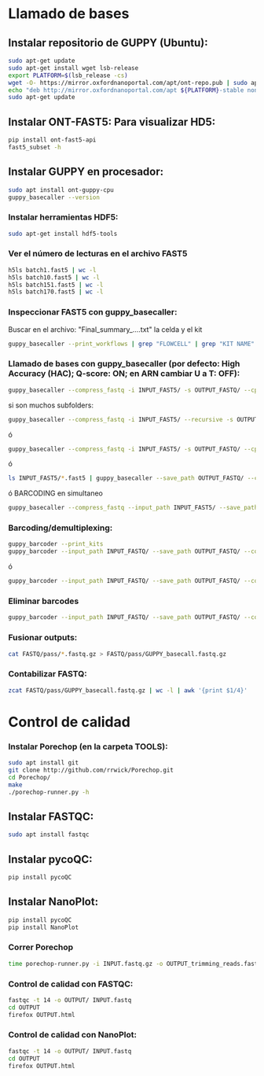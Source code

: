 # Llamado de bases

## Instalar repositorio de GUPPY (Ubuntu):
```sh
sudo apt-get update
sudo apt-get install wget lsb-release
export PLATFORM=$(lsb_release -cs)
wget -O- https://mirror.oxfordnanoportal.com/apt/ont-repo.pub | sudo apt-key add -
echo "deb http://mirror.oxfordnanoportal.com/apt ${PLATFORM}-stable non-free" | sudo tee /etc/apt/sources.list.d/nanoporetech.sources.list
sudo apt-get update
```

## Instalar ONT-FAST5: Para visualizar HD5:
```sh
pip install ont-fast5-api
fast5_subset -h
```

## Instalar GUPPY en procesador:
```sh
sudo apt install ont-guppy-cpu
guppy_basecaller --version
```

### Instalar herramientas HDF5:
```sh
sudo apt-get install hdf5-tools
```

### Ver el número de lecturas en el archivo FAST5
```sh
h5ls batch1.fast5 | wc -l
h5ls batch10.fast5 | wc -l
h5ls batch151.fast5 | wc -l
h5ls batch170.fast5 | wc -l
```

### Inspeccionar FAST5 con guppy_basecaller:
Buscar en el archivo: "Final_summary_....txt" la celda y el kit
```sh
guppy_basecaller --print_workflows | grep "FLOWCELL" | grep "KIT NAME"
```

### Llamado de bases con guppy_basecaller (por defecto: High Accuracy (HAC); Q-score: ON; en ARN cambiar U a T: OFF):
```sh
guppy_basecaller --compress_fastq -i INPUT_FAST5/ -s OUTPUT_FASTQ/ --cpu_threads_per_caller 14 --num_callers 1 -c CONFIG_NAME.cfg
```
si son muchos subfolders:
```sh
guppy_basecaller --compress_fastq -i INPUT_FAST5/ --recursive -s OUTPUT_FASTQ/ --cpu_threads_per_caller 14 --num_callers 1 -c CONFIG_NAME.cfg
```
ó
```sh
guppy_basecaller --compress_fastq -i INPUT_FAST5/ -s OUTPUT_FASTQ/ --cpu_threads_per_caller 14 --num_callers 1 --flowcell FLOCELL_Version --kit KIT_version
```
ó
```sh
ls INPUT_FAST5/*.fast5 | guppy_basecaller --save_path OUTPUT_FASTQ/ --config CONFIG_NAME.cfg
```
ó BARCODING en simultaneo
```sh
guppy_basecaller --compress_fastq --input_path INPUT_FAST5/ --save_path OUTPUT_FASTQ/ --cpu_threads_per_caller 14 --num_callers 1 -c CONFIG_NAME.cfg --barcode_kits SQK-RBK001
```

### Barcoding/demultiplexing:
```sh
guppy_barcoder --print_kits
guppy_barcoder --input_path INPUT_FASTQ/ --save_path OUTPUT_FASTQ/ --config CONFIG_NAME.cfg
```
ó
```sh
guppy_barcoder --input_path INPUT_FASTQ/ --save_path OUTPUT_FASTQ/ --config CONFIG_NAME.cfg --barcode_kits SQK-RPB004
```

### Eliminar barcodes
```sh
guppy_barcoder --input_path INPUT_FASTQ/ --save_path OUTPUT_FASTQ/ --config CONFIG_NAME.cfg --trim_barcodes
```

### Fusionar outputs:
```sh
cat FASTQ/pass/*.fastq.gz > FASTQ/pass/GUPPY_basecall.fastq.gz
```

### Contabilizar FASTQ:
```sh
zcat FASTQ/pass/GUPPY_basecall.fastq.gz | wc -l | awk '{print $1/4}'
```

# Control de calidad

### Instalar Porechop (en la carpeta TOOLS):
```sh
sudo apt install git
git clone http://github.com/rrwick/Porechop.git
cd Porechop/
make
./porechop-runner.py -h
```

## Instalar FASTQC:
```sh
sudo apt install fastqc
```

## Instalar pycoQC:
```sh
pip install pycoQC
```

## Instalar NanoPlot:
```sh
pip install pycoQC
pip install NanoPlot
```

### Correr Porechop
```sh
time porechop-runner.py -i INPUT.fastq.gz -o OUTPUT_trimming_reads.fastq.gz --verbosity 2
```

### Control de calidad con FASTQC:
```sh
fastqc -t 14 -o OUTPUT/ INPUT.fastq
cd OUTPUT
firefox OUTPUT.html
```

### Control de calidad con NanoPlot:
```sh
fastqc -t 14 -o OUTPUT/ INPUT.fastq
cd OUTPUT
firefox OUTPUT.html
```
